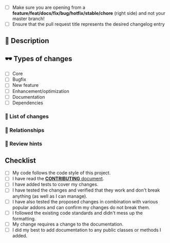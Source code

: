 <!--- Provide a general summary of your changes in the title above. -->

<!--- This template is entirely optional and can be removed, but is here to help both you and us. -->
<!--- Anything on lines wrapped in comments like these will not show up in the final text. -->

<!--
Put an `x` into the [ ] to show you have filled the information
-->

- [ ] Make sure you are opening from a **feature/feat/docs/fix/bug/hotfix/stable/chore** (right side) and not your master branch!
- [ ] Ensure that the pull request title represents the desired changelog entry

## 📒 Description

<!--- Describe your changes in detail here. -->

## 🕶️ Types of changes

<!--- What types of changes does your code introduce? Put an `x` in all the boxes that apply. -->
<!-- - **Bug fix** (non-breaking change which fixes an issue) -->
<!-- - **New feature** (non-breaking change which adds functionality) -->
<!-- - **Breaking change** (fix or feature that would cause existing functionality to change) -->

- [ ] Core
- [ ] Bugfix
- [ ] New feature
- [ ] Enhancement/optimization
- [ ] Documentation
- [ ] Dependencies

### 🤯 List of changes
<!-- The changelog of this PR. It's useful for bigger PR-s -->

### 👫 Relationships
<!-- Mention your Issue or other PR, which connects with this PR -->

<!-- If you want to close the main issue automatically after PR is merged -->
<!-- https://help.github.com/articles/closing-issues-using-keywords/ -->

<!-- Closes #your_issue_number -->

### 🔎 Review hints
<!-- Tips to the reviewer about how this should be tested -->

## Checklist

<!--- Go over all the following points, and put an `x` in all the boxes that apply. -->
<!--- If you're unsure about any of these, don't hesitate to ask. We're here to help! -->
- [ ] My code follows the code style of this project.
- [ ] I have read the [**CONTRIBUTING** document](https://github.com/ivankatliarchuk/.github/blob/main/contributing.md).
- [ ] I have added tests to cover my changes.
- [ ] I have tested the changes and verified that they work and don't break anything (as well as I can manage).
- [ ] I have also tested the proposed changes in combination with various popular addons and can confirm my changes do not break them.
- [ ] I followed the existing code standards and didn't mess up the formatting.
- [ ] My change requires a change to the documentation.
- [ ] I did my best to add documentation to any public classes or methods I added.
